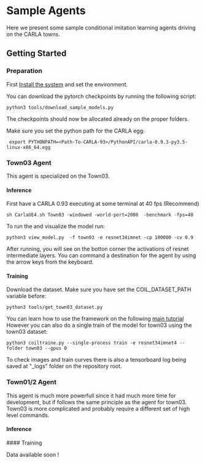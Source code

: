 Sample Agents
============


Here we present some sample conditional imitation learning
agents driving on the CARLA towns.


Getting Started
-------------
### Preparation

First [Install the system](../README.md/#installation) and set the environment.

You can download the pytorch checkpoints by running the following script:

    python3 tools/download_sample_models.py

The checkpoints should now be allocated already on the proper folders.

Make sure you set the python path for the CARLA egg:

     export PYTHONPATH=<Path-To-CARLA-93>/PythonAPI/carla-0.9.3-py3.5-linux-x86_64.egg


### Town03 Agent

This agent is specialized on the Town03.

#### Inference

First have a CARLA 0.93 executing at some terminal at 40 fps (Recommend)

    sh CarlaUE4.sh Town03 -windowed -world-port=2000  -benchmark -fps=40
 

To run the and visualize the model run:

    python3 view_model.py  -f town03 -e resnet34imnet -cp 100000 -cv 0.9

After running, you will see on the botton corner the activations of resnet intermediate
layers. You can command a destination for the agent by using the arrow keys from the keyboard.


#### Training


Download the dataset. Make sure you have set the COIL_DATASET_PATH variable before:

    python3 tools/get_town03_dataset.py

You can learn how to use the framework on the following [main tutorial](../README.md)
However you can also do a single train of the model for town03 using the
town03 dataset:

    python3 coiltraine.py --single-process train -e resnet34imnet4 --folder town03 --gpus 0

To check images and train curves there is also a tensorboard log
being saved at "_logs" folder on the repository root.






###  Town01/2 Agent

This agent is much more powerfull since it had much more
time for development, but if follows the same principle as the
agent for town03. Town03 is more complicated and probably
require a different set of high level commands.

#### Inference

#### Training


Data available soon !

